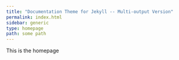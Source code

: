 ```yaml
---
title: "Documentation Theme for Jekyll -- Multi-output Version"
permalink: index.html
sidebar: generic
type: homepage
path: some path
---
```


This is the homepage
